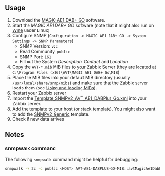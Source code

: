 ## Usage

1. Download the [MAGIC AE1 DAB+
   GO](http://www.avt-nbg.de/index.php/en/download-2/software-download) software.
2. Start the *MAGIC AE1 DAB+ GO* software (note that it might also run on
   [Wine](https://www.winehq.org/) under Linux)
3. Configure SNMP (`Configuration -> MAGIC AE1 DAB+ GO -> System Settings ->
   SNMP Parameters`)
	* SNMP Version: `v2c`
	* Read Community: `public`
	* SNMP Port: `161`
	* Fill out the System *Description*, *Contact* and *Location*
4. Copy the `AVT-*.mib` MIB files to your Zabbix Server (they are located at
   `C:\Program Files (x86)\AVT\MAGIC AE1 DAB+ Go\MIB`)
5. Place the MIB files into your default MIB directory (usually
   `/usr/local/share/snmp/mibs`) and make sure that the Zabbix server loads
   them (see [Using and loading
   MIBs](http://www.net-snmp.org/wiki/index.php/TUT:Using_and_loading_MIBS)).
6. Restart your Zabbix server
7. Import the [Template_SNMPv2_AVT_AE1_DABPlus_Go.xml](Template_SNMPv2_AVT_AE1_DABPlus_Go.xml)
   into your Zabbix server.
8. Add the template to your host (or stack template). You might also want to add
   the [SNMPv2_Generic](../SNMPv2_Generic) template.
9. Check if new data arrives

## Notes
### snmpwalk command
The following `snmpwalk` command might be helpful for debugging:
```bash
snmpwalk -v 2c -c public <HOST> AVT-AE1-DABPLUS-GO-MIB::avtMagicAe1DabPlusGoEncoder
```
